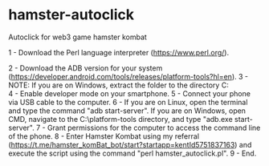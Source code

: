 # hamster-autoclick
Autoclick for web3 game hamster kombat

1 - Download the Perl language interpreter (https://www.perl.org/).

2 - Download the ADB version for your system (https://developer.android.com/tools/releases/platform-tools?hl=en).
3 - NOTE: If you are on Windows, extract the folder to the directory C:\
4 - Enable developer mode on your smartphone.
5 - Connect your phone via USB cable to the computer.
6 - If you are on Linux, open the terminal and type the command "adb start-server". If you are on Windows, open CMD, navigate to the C:\platform-tools directory, and type "adb.exe start-server".
7 - Grant permissions for the computer to access the command line of the phone.
8 - Enter Hamster Kombat using my referral (https://t.me/hamster_komBat_bot/start?startapp=kentId5751837163) and execute the script using the command "perl hamster_autoclick.pl".
9 - End.
